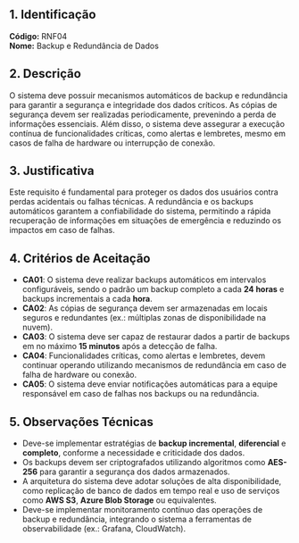 ## 1. Identificação  
**Código:** RNF04  
**Nome:** Backup e Redundância de Dados  

## 2. Descrição  
O sistema deve possuir mecanismos automáticos de backup e redundância para garantir a segurança e integridade dos dados críticos. As cópias de segurança devem ser realizadas periodicamente, prevenindo a perda de informações essenciais. Além disso, o sistema deve assegurar a execução contínua de funcionalidades críticas, como alertas e lembretes, mesmo em casos de falha de hardware ou interrupção de conexão.  

## 3. Justificativa  
Este requisito é fundamental para proteger os dados dos usuários contra perdas acidentais ou falhas técnicas. A redundância e os backups automáticos garantem a confiabilidade do sistema, permitindo a rápida recuperação de informações em situações de emergência e reduzindo os impactos em caso de falhas.  

## 4. Critérios de Aceitação  
- **CA01**: O sistema deve realizar backups automáticos em intervalos configuráveis, sendo o padrão um backup completo a cada **24 horas** e backups incrementais a cada **hora**.  
- **CA02**: As cópias de segurança devem ser armazenadas em locais seguros e redundantes (ex.: múltiplas zonas de disponibilidade na nuvem).  
- **CA03**: O sistema deve ser capaz de restaurar dados a partir de backups em no máximo **15 minutos** após a detecção de falha.  
- **CA04**: Funcionalidades críticas, como alertas e lembretes, devem continuar operando utilizando mecanismos de redundância em caso de falha de hardware ou conexão.  
- **CA05**: O sistema deve enviar notificações automáticas para a equipe responsável em caso de falhas nos backups ou na redundância.  

## 5. Observações Técnicas  
- Deve-se implementar estratégias de **backup incremental**, **diferencial** e **completo**, conforme a necessidade e criticidade dos dados.  
- Os backups devem ser criptografados utilizando algoritmos como **AES-256** para garantir a segurança dos dados armazenados.  
- A arquitetura do sistema deve adotar soluções de alta disponibilidade, como replicação de banco de dados em tempo real e uso de serviços como **AWS S3**, **Azure Blob Storage** ou equivalentes.  
- Deve-se implementar monitoramento contínuo das operações de backup e redundância, integrando o sistema a ferramentas de observabilidade (ex.: Grafana, CloudWatch).  
